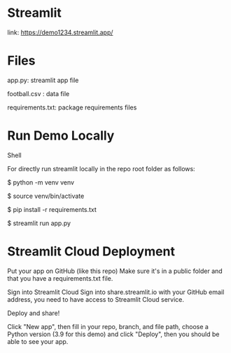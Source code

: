 # Streamlit
link:
https://demo1234.streamlit.app/

# Files
app.py: streamlit app file

football.csv : data file 

requirements.txt: package requirements files

# Run Demo Locally
Shell

For directly run streamlit locally in the repo root folder as follows:

$ python -m venv venv

$ source venv/bin/activate

$ pip install -r requirements.txt

$ streamlit run app.py

# Streamlit Cloud Deployment

Put your app on GitHub (like this repo) Make sure it's in a public folder and that you have a requirements.txt file.

Sign into Streamlit Cloud Sign into share.streamlit.io with your GitHub email address, you need to have access to Streamlit Cloud service.

Deploy and share!

Click "New app", then fill in your repo, branch, and file path, choose a Python version (3.9 for this demo) and click "Deploy", then you should be able to see your app.



